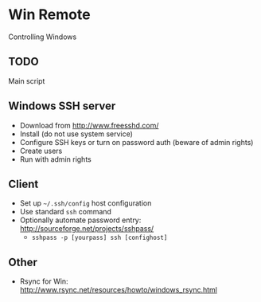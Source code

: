 # Win Remote
Controlling Windows

## TODO
Main script

## Windows SSH server
- Download from http://www.freesshd.com/
- Install (do not use system service)
- Configure SSH keys or turn on password auth (beware of admin rights)
- Create users
- Run with admin rights

## Client
- Set up `~/.ssh/config` host configuration
- Use standard `ssh` command
- Optionally automate password entry: http://sourceforge.net/projects/sshpass/
  - `sshpass -p [yourpass] ssh [confighost]`

## Other
- Rsync for Win: http://www.rsync.net/resources/howto/windows_rsync.html
